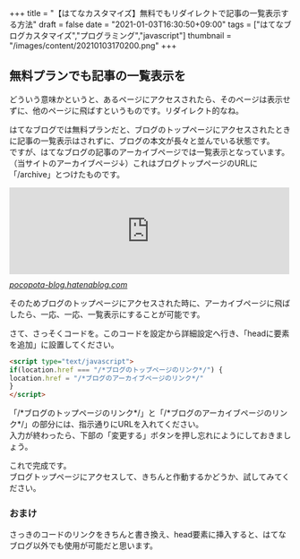 +++
title = "【はてなカスタマイズ】無料でもリダイレクトで記事の一覧表示する方法"
draft = false
date = "2021-01-03T16:30:50+09:00"
tags = ["はてなブログカスタマイズ","プログラミング","javascript"]
thumbnail = "/images/content/20210103170200.png"
+++

<h2 id="無料プランでも記事の一覧表示を">無料プランでも記事の一覧表示を</h2>


<p>どういう意味かというと、あるページにアクセスされたら、そのページは表示せずに、他のページに飛ばすというものです。リダイレクト的なね。</p>


<p>はてなブログでは無料プランだと、ブログのトップページにアクセスされたときに記事の一覧表示はされずに、ブログの本文が長々と並んでいる状態です。<br>ですが、はてなブログの記事のアーカイブページでは一覧表示となっています。（当サイトのアーカイブページ↓）これはブログトップページのURLに「/archive」とつけたものです。</p>


<p><iframe class="embed-card embed-webcard" style="display: block; width: 100%; height: 155px; max-width: 500px; margin: 10px 0px;" title="記事一覧 - PocoPotaの隠れ家" src="https://hatenablog-parts.com/embed?url=https%3A%2F%2Fpocopota-blog.hatenablog.com%2Farchive" frameborder="0" scrolling="no"></iframe><cite class="hatena-citation"><a href="https://pocopota-blog.hatenablog.com/archive">pocopota-blog.hatenablog.com</a></cite></p>


<p>そのためブログのトップページにアクセスされた時に、アーカイブページに飛ばしたら、一応、一応、一覧表示にすることが可能です。</p>


<p>さて、さっそくコードを。このコードを設定から詳細設定へ行き、「headに要素を追加」に設置してください。</p>


```html
<script type="text/javascript">
if(location.href === "/*ブログのトップページのリンク*/") {
location.href = "/*ブログのアーカイブページのリンク*/"
}
</script>
```


<p>「/*ブログのトップページのリンク*/」と「/*ブログのアーカイブページのリンク*/」の部分には、指示通りにURLを入れてください。<br>入力が終わったら、下部の「変更する」ボタンを押し忘れにようにしておきましょう。</p>


<p>これで完成です。<br>ブログトップページにアクセスして、きちんと作動するかどうか、試してみてください。</p>


<h3 id="おまけ">おまけ</h3>


<p>さっきのコードのリンクをきちんと書き換え、head要素に挿入すると、はてなブログ以外でも使用が可能だと思います。</p>
